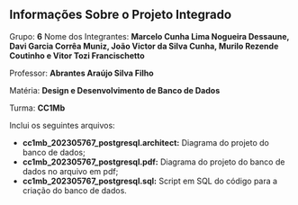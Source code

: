## Informações Sobre o Projeto Integrado

Grupo: **6**
Nome dos Integrantes: **Marcelo Cunha Lima Nogueira Dessaune, Davi Garcia Corrêa Muniz, João Victor da Silva Cunha, Murilo Rezende Coutinho e Vitor Tozi Francischetto**

Professor: **Abrantes Araújo Silva Filho**

Matéria: **Design e Desenvolvimento de Banco de Dados**

Turma: **CC1Mb**


Inclui os seguintes arquivos:
- **cc1mb_202305767_postgresql.architect:** Diagrama do projeto do banco de dados;
- **cc1mb_202305767_postgresql.pdf:** Diagrama do projeto do banco de dados no arquivo em pdf;
- **cc1mb_202305767_postgresql.sql:** Script em SQL do código para a criação do banco de dados.
